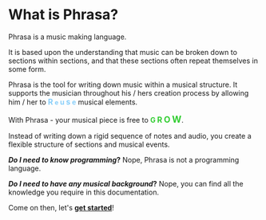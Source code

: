 # What is Phrasa?



Phrasa is a music making language.

It is based upon the understanding that music can be broken down to sections within sections, and that these sections often repeat themselves in some form.

Phrasa is the tool for writing down music within a musical structure. It supports the musician throughout his / hers creation process by allowing him / her to  <span style="color:LightSkyBlue">**<span style="font-size:110%">R</span> <span style="font-size:90%">e</span> <span style="font-size:100%">u</span> <span style="font-size:110%">s</span> <span style="font-size:95%">e</span>**</span>  musical elements.

With Phrasa - your musical piece is free to <span style="color:limegreen">**G <span style="font-size:110%">R</span> <span style="font-size:120%">O</span> <span style="font-size:130%">W</span>**</span>.

Instead of writing down a rigid sequence of notes and audio, you create a flexible structure of sections and musical events.



***Do I need to know programming*?** 
Nope, Phrasa is not a programming language.

***Do I need to have any musical background*?** 
Nope, you can find all the knowledge you require in this documentation.



Come on then, let's **[get started](getting_started.md)**!